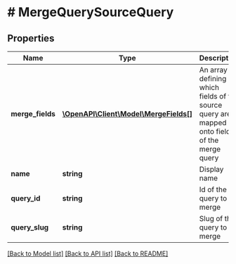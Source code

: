 # # MergeQuerySourceQuery

## Properties

Name | Type | Description | Notes
------------ | ------------- | ------------- | -------------
**merge_fields** | [**\OpenAPI\Client\Model\MergeFields[]**](MergeFields.md) | An array defining which fields of the source query are mapped onto fields of the merge query | [optional]
**name** | **string** | Display name | [optional]
**query_id** | **string** | Id of the query to merge | [optional]
**query_slug** | **string** | Slug of the query to merge | [optional]

[[Back to Model list]](../../README.md#models) [[Back to API list]](../../README.md#endpoints) [[Back to README]](../../README.md)
